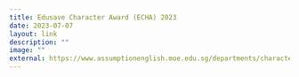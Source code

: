 ```yaml
---
title: Edusave Character Award (ECHA) 2023
date: 2023-07-07
layout: link
description: ""
image: ""
external: https://www.assumptionenglish.moe.edu.sg/departments/character-n-citizenship-education-cce/edusave-character-award-2023/
---
```


